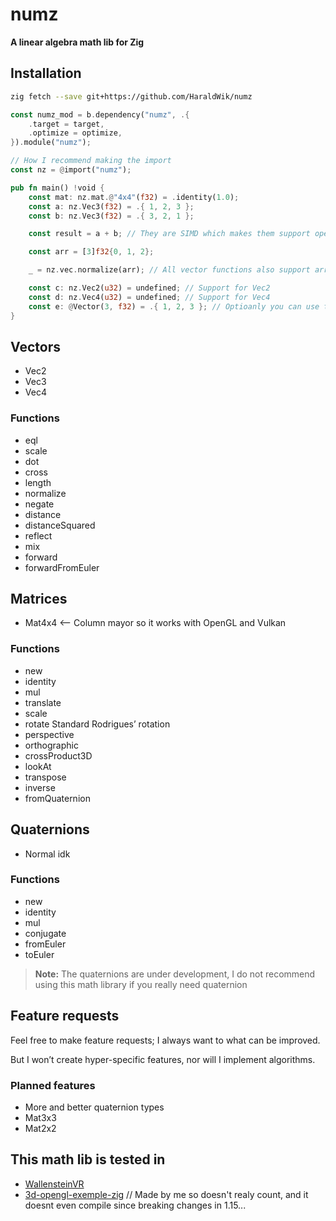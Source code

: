 # numz

**A linear algebra math lib for Zig**

## Installation

```bash
zig fetch --save git+https://github.com/HaraldWik/numz
```

```rust
const numz_mod = b.dependency("numz", .{
    .target = target,
    .optimize = optimize,
}).module("numz");
```

```rust
// How I recommend making the import
const nz = @import("numz");

pub fn main() !void {
    const mat: nz.mat.@"4x4"(f32) = .identity(1.0);
    const a: nz.Vec3(f32) = .{ 1, 2, 3 };
    const b: nz.Vec3(f32) = .{ 3, 2, 1 };

    const result = a + b; // They are SIMD which makes them support operations and some functions like @abs

    const arr = [3]f32{0, 1, 2};

    _ = nz.vec.normalize(arr); // All vector functions also support array vectors

    const c: nz.Vec2(u32) = undefined; // Support for Vec2
    const d: nz.Vec4(u32) = undefined; // Support for Vec4
    const e: @Vector(3, f32) = .{ 1, 2, 3 }; // Optioanly you can use this style
}
```

## Vectors

- Vec2
- Vec3
- Vec4

### Functions

- eql
- scale
- dot
- cross
- length
- normalize
- negate
- distance
- distanceSquared
- reflect
- mix
- forward
- forwardFromEuler

## Matrices

- Mat4x4 <-- Column mayor so it works with OpenGL and Vulkan

### Functions

- new
- identity
- mul
- translate
- scale
- rotate Standard Rodrigues’ rotation
- perspective
- orthographic
- crossProduct3D
- lookAt
- transpose
- inverse
- fromQuaternion

## Quaternions

- Normal idk

### Functions

- new
- identity
- mul
- conjugate
- fromEuler
- toEuler

> **Note:** The quaternions are under development, I do not recommend using this math library if you really need quaternion

## Feature requests

Feel free to make feature requests; I always want to what can be improved.

But I won’t create hyper-specific features, nor will I implement algorithms.

### Planned features

- More and better quaternion types
- Mat3x3
- Mat2x2

## This math lib is tested in

- [WallensteinVR](https://github.com/LuEklund/WallensteinVR)
- [3d-opengl-exemple-zig](https://github.com/HaraldWik/3d-opengl-exemple-zig) // Made by me so doesn't realy count, and it doesnt even compile since breaking changes in 1.15...
